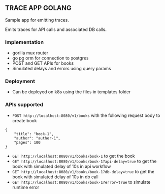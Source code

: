 ## TRACE APP GOLANG

Sample app for emitting traces.

Emits traces for API calls and associated DB calls.

### Implementation
* gorilla mux router
* go pg orm for connection to postgres
* POST and GET APIs for books
* Simulated delays and errors using query params

### Deployment
* Can be deployed on k8s using the files in templates folder

### APIs supported
* `POST http://localhost:8080/v1/books` with the following request body to create book
```
{
    "title": "book-1",
    "author": "author-1",
    "pages": 100
}
```
* `GET http://localhost:8080/v1/books/book-1` to get the book
* `GET http://localhost:8080/v1/books/book-1?api-delay=true` to get the book with simulated delay of 10s in api workflow
* `GET http://localhost:8080/v1/books/book-1?db-delay=true` to get the book with simulated delay of 10s in db call 
* `GET http://localhost:8080/v1/books/book-1?error=true` to simulate runtime error
